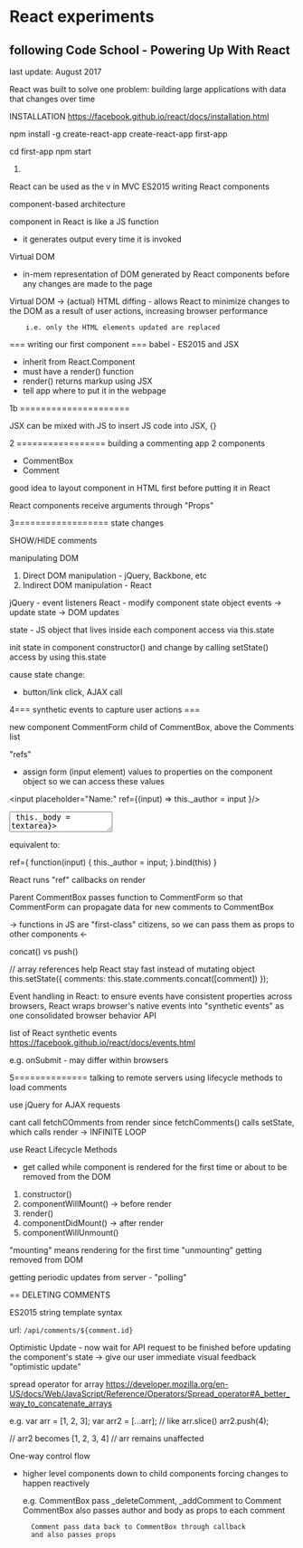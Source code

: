 # React experiments
## following Code School - Powering Up With React

last update: August 2017

React was built to solve one problem:
building large applications with data that changes over time

INSTALLATION
https://facebook.github.io/react/docs/installation.html

npm install -g create-react-app
create-react-app first-app

cd first-app
npm start


1.
React can be used as the v in MVC
ES2015
writing React components

component-based architecture

component in React is like a JS function
- it generates output every time it is invoked

Virtual DOM
 - in-mem representation of DOM generated by React components
  before any changes are made to the page

  Virtual DOM -> (actual) HTML
  diffing - allows React to minimize changes to the DOM as a result of
        user actions, increasing browser performance

        i.e. only the HTML elements updated are replaced


=== writing our first component ===
babel - ES2015 and JSX


- inherit from React.Component
- must have a render() function
- render() returns markup using JSX
- tell app where to put it in the webpage


1b =====================

JSX can be mixed with JS
to insert JS code into JSX, {}


2 =================
building a commenting app
2 components
- CommentBox
- Comment

good idea to layout component in HTML first before
putting it in React

React components receive arguments through "Props"

3==================
state changes

SHOW/HIDE comments

manipulating DOM
1. Direct DOM manipulation - jQuery, Backbone, etc
2. Indirect DOM manipulation - React

jQuery - event listeners
React - modify component state object
        events -> update state -> DOM updates

state - JS object that lives inside each component
        access via this.state

init state in component constructor()
and change by calling setState()
access by using this.state

cause state change:
- button/link click, AJAX call

4=== synthetic events to capture user actions ===

new component CommentForm
child of CommentBox, above the Comments list

"refs"
- assign form (input element) values to properties on the component object
    so we can access these values


<input placeholder="Name:"
    ref={(input) => this._author = input }/>
<textarea placeholder="Comment:"
    ref={(textarea) => this._body = textarea}></textarea>

equivalent to:

ref={
    function(input) {
        this._author = input;
    }.bind(this)
}


React runs "ref" callbacks on render

Parent CommentBox passes function to CommentForm
so that CommentForm can propagate data for new comments to CommentBox

-> functions in JS are "first-class" citizens, so we can pass them as
props to other components <-

concat() vs push()

// array references help React stay fast instead of mutating object
this.setState({ comments: this.state.comments.concat([comment]) });


Event handling in React:
to ensure events have consistent properties across browsers,
React wraps browser's native events into
"synthetic events" as one consolidated browser behavior API

list of React synthetic events
https://facebook.github.io/react/docs/events.html

e.g.
onSubmit - may differ within browsers

5==============
talking to remote servers
using lifecycle methods to load comments

use jQuery for AJAX requests

cant call fetchCOmments from render since fetchComments() calls setState,
which calls render -> INFINITE LOOP

use React Lifecycle Methods
- get called while component is rendered for the first time or about to be
removed from the DOM

1. constructor()
2. componentWillMount()     -> before render
3. render()
4. componentDidMount()      -> after render
5. componentWillUnmount()

"mounting" means rendering for the first time
"unmounting" getting removed from DOM

getting periodic updates from server - "polling"


== DELETING COMMENTS

ES2015 string template syntax

url:  `/api/comments/${comment.id}`

Optimistic Update - now wait for API request to be finished before updating
the component's state
-> give our user immediate visual feedback "optimistic update"

spread operator for array
https://developer.mozilla.org/en-US/docs/Web/JavaScript/Reference/Operators/Spread_operator#A_better_way_to_concatenate_arrays

e.g.
var arr = [1, 2, 3];
var arr2 = [...arr]; // like arr.slice()
arr2.push(4);

// arr2 becomes [1, 2, 3, 4]
// arr remains unaffected


One-way control flow
- higher level components down to child components
  forcing changes to happen reactively

  e.g. CommentBox pass _deleteComment, _addComment to Comment
        CommentBox also passes author and body as props to each comment

        Comment pass data back to CommentBox through callback
        and also passes props
